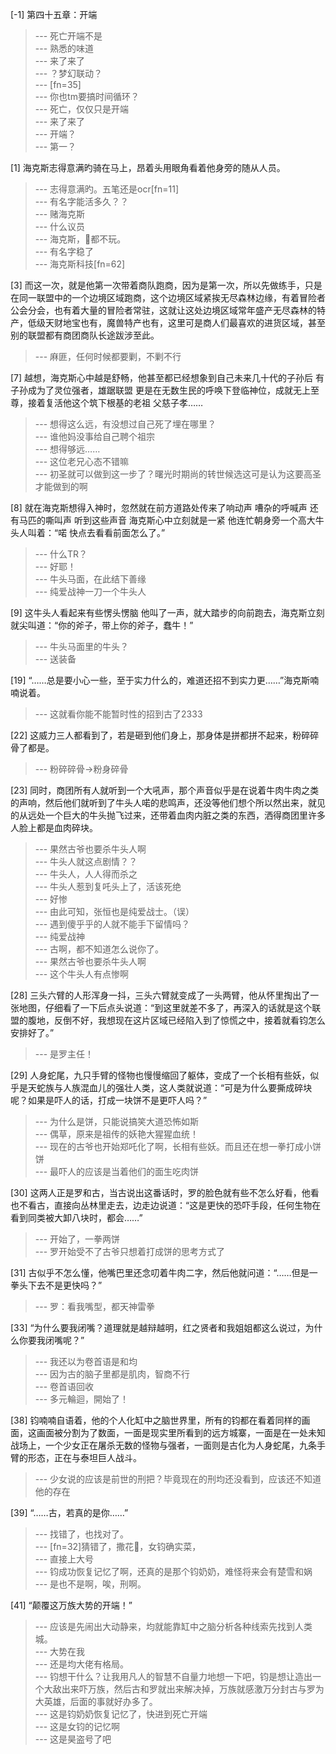 
[-1] 第四十五章：开端
>--- 死亡开端不是<br>
>--- 熟悉的味道<br>
>--- 来了来了<br>
>--- ？梦幻联动？<br>
>--- [fn=35]<br>
>--- 你也tm要搞时间循环？<br>
>--- 死亡，仅仅只是开端<br>
>--- 来了来了<br>
>--- 开端？<br>
>--- 第一？<br>

[1] 海克斯志得意满旳骑在马上，昂着头用眼角看着他身旁的随从人员。
>--- 志得意满旳。五笔还是ocr[fn=11]<br>
>--- 有名字能活多久？？<br>
>--- 赌海克斯<br>
>--- 什么议员<br>
>--- 海克斯，🐶都不玩。<br>
>--- 有名字稳了<br>
>--- 海克斯科技[fn=62]<br>

[3] 而这一次，就是他第一次带着商队跑商，因为是第一次，所以先做练手，只是在同一联盟中的一个边境区域跑商，这个边境区域紧挨无尽森林边缘，有着冒险者公会分会，也有着大量的冒险者常驻，这就让这处边境区域常年盛产无尽森林的特产，低级天财地宝也有，魔兽特产也有，这里可是商人们最喜欢的进货区域，甚至别的联盟都有商团商队长途跋涉至此。
>--- 麻匪，任何时候都要剿，不剿不行<br>

[7] 越想，海克斯心中越是舒畅，他甚至都已经想象到自己未来几十代的子孙后 有子孙成为了灵位强者，雄踞联盟 更是在无数生民的呼唤下登临神位，成就无上至尊，接着复活他这个筑下根基的老祖 父慈子孝……
>--- 想得这么远，有没想过自己死了埋在哪里？<br>
>--- 谁他妈没事给自己聘个祖宗<br>
>--- 想得够远……<br>
>--- 这位老兄心态不错嘛<br>
>--- 初圣就可以做到这一步了？曙光时期尚的转世候选这可是认为这要高圣才能做到的啊<br>

[8] 就在海克斯想得入神时，忽然就在前方道路处传来了响动声 嘈杂的呼喊声 还有马匹的嘶叫声 听到这些声音 海克斯心中立刻就是一紧 他连忙朝身旁一个高大牛头人叫着：“喏 快点去看看前面怎么了。”
>--- 什么TR？<br>
>--- 好耶！<br>
>--- 牛头马面，在此结下善缘<br>
>--- 纯爱战神一刀一个牛头人<br>

[9] 这牛头人看起来有些愣头愣脑 他叫了一声，就大踏步的向前跑去，海克斯立刻就尖叫道：“你的斧子，带上你的斧子，蠢牛！”
>--- 牛头马面里的牛头？<br>
>--- 送装备<br>

[19] “……总是要小心一些，至于实力什么的，难道还招不到实力更……”海克斯喃喃说着。
>--- 这就看你能不能暂时性的招到古了2333<br>

[22] 这威力三人都看到了，若是砸到他们身上，那身体是拼都拼不起来，粉碎碎骨了都是。
>--- 粉碎碎骨→粉身碎骨<br>

[23] 同时，商团所有人就听到一个大吼声，那个声音似乎是在说着牛肉牛肉之类的声响，然后他们就听到了牛头人喏的悲鸣声，还没等他们想个所以然出来，就见的从远处一个巨大的牛头抛飞过来，还带着血肉内脏之类的东西，洒得商团里许多人脸上都是血肉碎块。
>--- 果然古爷也要杀牛头人啊<br>
>--- 牛头人就这点剧情？？<br>
>--- 牛头人，人人得而杀之<br>
>--- 牛头人惹到复吒头上了，活该死绝<br>
>--- 好惨<br>
>--- 由此可知，张恒也是纯爱战士。（误）<br>
>--- 遇到傻乎乎的人就不能手下留情吗？<br>
>--- 纯爱战神<br>
>--- 古啊，都不知道怎么说你了。<br>
>--- 果然古爷也要杀牛头人啊<br>
>--- 这个牛头人有点惨啊<br>

[28] 三头六臂的人形浑身一抖，三头六臂就变成了一头两臂，他从怀里掏出了一张地图，仔细看了一下后点头说道：“到这里就差不多了，再深入的话就是这个联盟的腹地，反倒不好，我想现在这片区域已经陷入到了惊慌之中，接着就看钧怎么安排好了。”
>--- 是罗主任！<br>

[29] 人身蛇尾，九只手臂的怪物也慢慢缩回了躯体，变成了一个长相有些妖，似乎是天蛇族与人族混血儿的强壮人类，这人类就说道：“可是为什么要撕成碎块呢？如果是吓人的话，打成一块饼不是更吓人吗？”
>--- 为什么是饼，只能说搞笑大道恐怖如斯<br>
>--- 偶草，原来是祖传的妖艳大猩猩血统！<br>
>--- 现在的古爷也开始郑吒化了啊，长相有些妖。而且还在想一拳打成小饼饼<br>
>--- 最吓人的应该是当着他们的面生吃肉饼<br>

[30] 这两人正是罗和古，当古说出这番话时，罗的脸色就有些不怎么好看，他看也不看古，直接向丛林里走去，边走边说道：“这是更快的恐吓手段，任何生物在看到同类被大卸八块时，都会……”
>--- 开始了，一拳两饼<br>
>--- 罗开始受不了古爷只想着打成饼的思考方式了<br>

[31] 古似乎不怎么懂，他嘴巴里还念叨着牛肉二字，然后他就问道：“……但是一拳头下去不是更快吗？”
>--- 罗：看我嘴型，都天神雷拳<br>

[33] “为什么要我闭嘴？道理就是越辩越明，红之贤者和我姐姐都这么说过，为什么你要我闭嘴呢？”
>--- 我还以为卷首语是和均<br>
>--- 因为古的脑子里都是肌肉，智商不行<br>
>--- 卷首语回收<br>
>--- 多元輪迴，開始了！<br>

[38] 钧喃喃自语着，他的个人化缸中之脑世界里，所有的钧都在看着同样的画面，这画面被分割为了数面，一面是现实里所看到的远方城寨，一面是在一处未知战场上，一个少女正在屠杀无数的怪物与强者，一面则是古化为人身蛇尾，九条手臂的形态，正在与泰坦巨人战斗。
>--- 少女说的应该是前世的刑把？毕竟现在的刑均还没看到，应该还不知道他的存在<br>

[39] “……古，若真的是你……”
>--- 找错了，也找对了。<br>
>--- [fn=32]猜错了，撒花🌸，女钧确实菜，<br>
>--- 直接上大号<br>
>--- 钧成功恢复记忆了啊，还真的是那个钧奶奶，难怪将来会有楚雪和娲<br>
>--- 是也不是啊，唉，刑啊。<br>

[41] “颠覆这万族大势的开端！”
>--- 应该是先闹出大动静来，均就能靠缸中之脑分析各种线索先找到人类城。<br>
>--- 大势在我<br>
>--- 还是均大佬有格局。<br>
>--- 钧想干什么？让我用凡人的智慧不自量力地想一下吧，钧是想让造出一个大敌出来吓万族，然后古和罗就出来解决掉，万族就感激万分封古与罗为大英雄，后面的事就好办多了。<br>
>--- 这是钧奶奶恢复记忆了，快进到死亡开端<br>
>--- 这是女钧的记忆啊<br>
>--- 这是昊盗号了吧<br>

